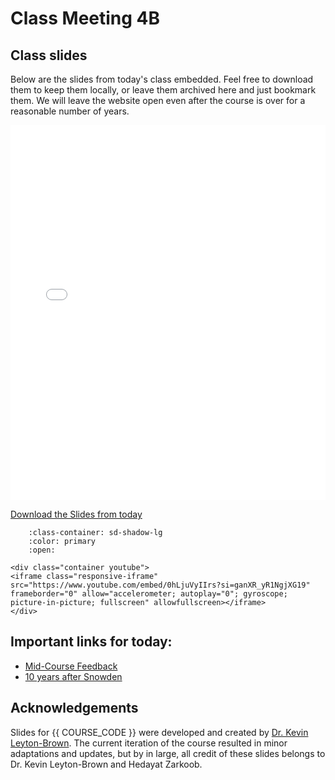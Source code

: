 # Class Meeting 4B

## Class slides

Below are the slides from today's class embedded.
Feel free to download them to keep them locally, or leave them archived here and just bookmark them.
We will leave the website open even after the course is over for a reasonable number of years.

<div>
<iframe src="../../2024_S1_Class4B.pdf" width="100%" height="600px" frameBorder="0"> </iframe>
</div>

[Download the Slides from today](https://github.com/ubc-cs/cpsc430/raw/main/files/2024_S1_Class4B.pdf)

```{dropdown} 1. Edward Snowden initial Interview
    :class-container: sd-shadow-lg
    :color: primary
    :open:

<div class="container youtube">
<iframe class="responsive-iframe" src="https://www.youtube.com/embed/0hLjuVyIIrs?si=ganXR_yR1NgjXG19" frameborder="0" allow="accelerometer; autoplay="0"; gyroscope; picture-in-picture; fullscreen" allowfullscreen></iframe>
</div>
```

## Important links for today:

- [Mid-Course Feedback](https://ubc.ca1.qualtrics.com/jfe/form/SV_cIQ51ykOCbPRNsO)
- [10 years after Snowden]()

## Acknowledgements

Slides for {{ COURSE_CODE }} were developed and created by [Dr. Kevin Leyton-Brown](https://www.cs.ubc.ca/~kevinlb/). The current iteration of the course resulted in minor adaptations and updates, but by in large, all credit of these slides belongs to Dr. Kevin Leyton-Brown and Hedayat Zarkoob.